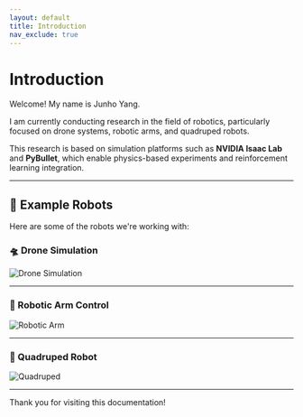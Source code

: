```yaml
---
layout: default
title: Introduction
nav_exclude: true
---
```


# Introduction

Welcome! My name is Junho Yang.

I am currently conducting research in the field of robotics, particularly focused on drone systems, robotic arms, and quadruped robots.

This research is based on simulation platforms such as **NVIDIA Isaac Lab** and **PyBullet**, which enable physics-based experiments and reinforcement learning integration.


---

## 📸 Example Robots

Here are some of the robots we're working with:

### 🛸 Drone Simulation

![Drone Simulation](https://upload.wikimedia.org/wikipedia/commons/thumb/6/6e/Quadrotor.jpg/640px-Quadrotor.jpg)

---

### 🤖 Robotic Arm Control

![Robotic Arm](https://upload.wikimedia.org/wikipedia/commons/thumb/f/f9/UR5_robot_arm.jpg/640px-UR5_robot_arm.jpg)

---

### 🐾 Quadruped Robot

![Quadruped](https://upload.wikimedia.org/wikipedia/commons/thumb/3/30/Boston_Dynamics_Spot_Mini.png/640px-Boston_Dynamics_Spot_Mini.png)

---

Thank you for visiting this documentation!

